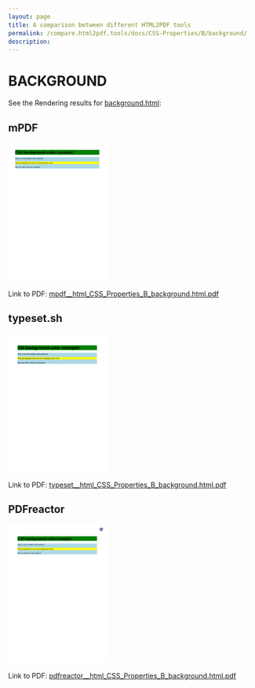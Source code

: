```yaml
---
layout: page
title: A comparison between different HTML2PDF tools
permalink: /compare.html2pdf.tools/docs/CSS-Properties/B/background/
description: 
---
```


# BACKGROUND

See the Rendering results for [background.html](/html/CSS%20Properties/B/background.html):

## mPDF
![](mpdf__html_CSS_Properties_B_background.html.png) 

Link to PDF: [mpdf__html_CSS_Properties_B_background.html.pdf](mpdf__html_CSS_Properties_B_background.html.pdf)

## typeset.sh
![](typeset__html_CSS_Properties_B_background.html.png) 

Link to PDF: [typeset__html_CSS_Properties_B_background.html.pdf](typeset__html_CSS_Properties_B_background.html.pdf)

## PDFreactor
![](pdfreactor__html_CSS_Properties_B_background.html.png) 

Link to PDF: [pdfreactor__html_CSS_Properties_B_background.html.pdf](pdfreactor__html_CSS_Properties_B_background.html.pdf)
